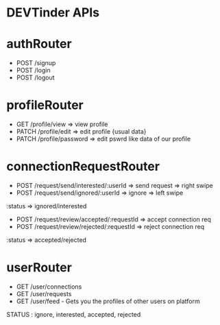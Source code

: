 # DEVTinder APIs

# authRouter
- POST /signup
- POST /login
- POST /logout

# profileRouter
- GET /profile/view => view profile
- PATCH /profile/edit => edit profile {usual data}
- PATCH /profile/password => edit pswrd like data of our profile

# connectionRequestRouter
- POST  /request/send/interested/:userId => send request => right swipe
- POST /request/send/ignored/:userId => ignore => left swipe

:status => ignored/interested

- POST /request/review/accepted/:requestId => accept connection req
- POST /request/review/rejected/:requestId => reject connection req

:status => accepted/rejected

# userRouter
- GET /user/connections
- GET /user/requests
- GET /user/feed - Gets you the profiles of other users on platform

STATUS : ignore, interested, accepted, rejected 
